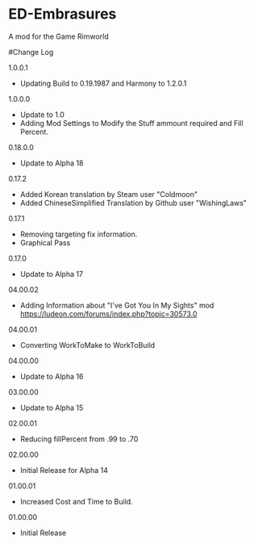 # ED-Embrasures
A mod for the Game Rimworld


#Change Log


1.0.0.1
* Updating Build to 0.19.1987 and Harmony to 1.2.0.1

1.0.0.0
* Update to 1.0
* Adding Mod Settings to Modify the Stuff ammount required and Fill Percent.

0.18.0.0
* Update to Alpha 18

0.17.2
* Added Korean translation by Steam user "Coldmoon"
* Added ChineseSimplified Translation by Github user "WishingLaws"

0.17.1
* Removing targeting fix information.
* Graphical Pass

0.17.0
* Update to Alpha 17

04.00.02
* Adding Information about "I've Got You In My Sights" mod https://ludeon.com/forums/index.php?topic=30573.0

04.00.01
* Converting WorkToMake to WorkToBuild

04.00.00
* Update to Alpha 16

03.00.00
* Update to Alpha 15

02.00.01
* Reducing fillPercent from .99 to .70

02.00.00
* Initial Release for Alpha 14

01.00.01
* Increased Cost and Time to Build.

01.00.00
* Initial Release